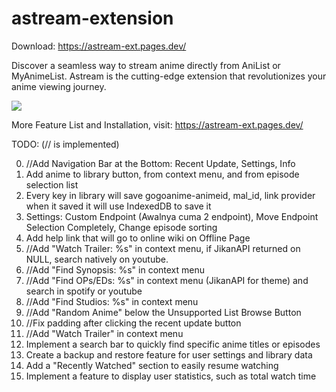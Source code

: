 # astream-extension
Download: https://astream-ext.pages.dev/

Discover a seamless way to stream anime directly from AniList or MyAnimeList. Astream is the cutting-edge extension that revolutionizes your anime viewing journey.

![](https://astream-ext.pages.dev/media/hero-bg.jpg)

More Feature List and Installation, visit: https://astream-ext.pages.dev/

TODO: (// is implemented)

0. //Add Navigation Bar at the Bottom: Recent Update, Settings, Info
1. Add anime to library button, from context menu, and from episode selection list
2. Every key in library will save gogoanime-animeid, mal_id, link provider when it saved it will use IndexedDB to save it
3. Settings: Custom Endpoint (Awalnya cuma 2 endpoint), Move Endpoint Selection Completely, Change episode sorting
4. Add help link that will go to online wiki on Offline Page
5. //Add "Watch Trailer: %s" in context menu, if JikanAPI returned on NULL, search natively on youtube.
6. //Add "Find Synopsis: %s" in context menu 
7. //Add "Find OPs/EDs: %s" in context menu (JikanAPI for theme) and search in spotify or youtube
8. //Add "Find Studios: %s" in context menu 
9. //Add "Random Anime" below the Unsupported List Browse Button
10. //Fix padding after clicking the recent update button
11. //Add "Watch Trailer" in context menu
12. Implement a search bar to quickly find specific anime titles or episodes
13. Create a backup and restore feature for user settings and library data
14. Add a "Recently Watched" section to easily resume watching
15. Implement a feature to display user statistics, such as total watch time
